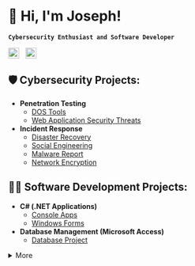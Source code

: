 # 👋 Hi, I'm Joseph!

**`Cybersecurity Enthusiast and Software Developer`**

<a href="https://josephestes.github.io/"><img align="left" alt="Portfolio" title="Instagram" width="22px" style="padding-right:10px;" src="https://cdn.jsdelivr.net/gh/devicons/devicon/icons/github/github-original.svg"/></a> 
<a href="https://linkedin.com/in/joseph-estes/"><img aling="left" alt="JosephEstes" title="LinkedIn" width="22px" style="padding-right:10px;" src="https://cdn.jsdelivr.net/gh/devicons/devicon/icons/linkedin/linkedin-original.svg"/></a>

## 🛡️ Cybersecurity Projects:

- **Penetration Testing**
  - [DOS Tools](https://josephestes.github.io/DosTools)
  - [Web Application Security Threats](https://josephestes.github.io/WebAppSecThreats)
- **Incident Response**
  - [Disaster Recovery](https://josephestes.github.io/DisasterRecovery)
  - [Social Engineering](https://josephestes.github.io/SocialEngineering)
  - [Malware Report](https://josephestes.github.io/MalwareReport)
  - [Network Encryption](https://josephestes.github.io/NetworkEncryption)

## 👨‍💻 Software Development Projects:

- **C# (.NET Applications)**
  - [Console Apps](https://github.com/josephestes/Console-Apps)
  - [Windows Forms](https://github.com/josephestes/Windows-Forms)
- **Database Management (Microsoft Access)**
  - [Database Project](https://github.com/josephestes/Database-Project)

<details>
 <summary>More</summary>

### 📊 Stats

![Joseph's GitHub stats](https://github-readme-stats.vercel.app/api?username=josephestes&show_icons=true&theme=transparent)

## 🧰 Languages and Tools

<img align="left" alt="Git" width="30px" style="padding-right:10px;" src="https://cdn.jsdelivr.net/gh/devicons/devicon/icons/git/git-original.svg" />
<img align="left" alt="Linux" width="30px" style="padding-right:10px;" src="https://cdn.jsdelivr.net/gh/devicons/devicon/icons/linux/linux-original.svg" />
<img align="left" alt="HTML" width="30px" style="padding-right:10px;" src="https://cdn.jsdelivr.net/gh/devicons/devicon/icons/html5/html5-plain.svg" />
<img align="left" alt="CSS" width="30px" style="padding-right:10px;" src="https://cdn.jsdelivr.net/gh/devicons/devicon/icons/css3/css3-plain.svg" />
<img align="left" alt="JavaScript" width="30px" style="padding-right:10px;" src="https://cdn.jsdelivr.net/gh/devicons/devicon/icons/javascript/javascript-plain.svg" />
<img align="left" alt="C#" width="30px" style="padding-right:10px;" src="https://cdn.jsdelivr.net/gh/devicons/devicon/icons/csharp/csharp-line.svg" />
<img align="left" alt="GitHub" width="30px" style="padding-right:10px;" src="https://cdn.jsdelivr.net/gh/devicons/devicon/icons/github/github-original.svg" />
<img align="left" alt="Bash" width="30px" style="padding-right:10px;" src="https://cdn.jsdelivr.net/gh/devicons/devicon/icons/bash/bash-original.svg" />
<br />

</details>

<!--

**josephestes/josephestes** is a ✨ _special_ ✨ repository because its `README.md` (this file) appears on your GitHub profile.

Here are some ideas to get you started:

- 🔭 I’m currently working on ...
- 🌱 I’m currently learning ...
- 👯 I’m looking to collaborate on ...
- 🤔 I’m looking for help with ...
- 💬 Ask me about ...
- 📫 How to reach me: ...
- 😄 Pronouns: ...
- ⚡ Fun fact: ...
-->
